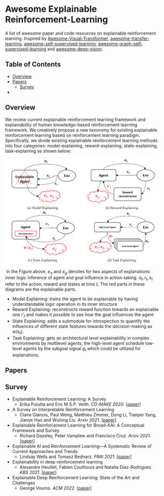 # Awesome Explainable Reinforcement-Learning

A list of awesome paper and code resources on explainable reinforcement learning. Inspired by [Awesome-Visual-Transformer](https://github.com/dk-liang/Awesome-Visual-Transformer), [awesome-transfer-learning](https://github.com/artix41/awesome-transfer-learning), [awesome-self-supervised-learning](https://github.com/jason718/awesome-self-supervised-learning), [awesome-graph-self-supervised-learning](https://github.com/LirongWu/awesome-graph-self-supervised-learning) and [awesome-deep-vision](https://github.com/kjw0612/awesome-deep-vision).

## Table of Contents

- [Overview](#Overview)
- [Papers](Papers)
  - [Survey](Survey)
- 

## <h2 id="Overview"> Overview</h2>

We review current explainable reinforcement learning framework and explainability of human knowledge-based reinforcement learning framework. We creatively propose a new taxonomy for existing explainable reinforcement learning based on reinforcement learning paradigm. Specifically, we divide existing explainable reinforcement learning methods into four categories: model-explaining, reward-explaining, state-explaining, task-explaining as shown below:

<img src="Fig\Taxonomy.png" alt="1" style="zoom: 80%;" />

​	In the Figure above, $e_\pi$ and $e_g$ denotes for two aspects of explanations: inner logic inference of agent and goal influence in action-taking. $a_t,r_t,s_t$ refer to the action, reward and states at time $t$;  The red parts in these diagrams are the explainable parts.

- Model Explaining: trains the agent to be explainable by having understandable logic operation in its inner structure
- Reward Explaining: reconstructs reward function towards an explainable one $r'_t$  and makes it possible to see how the goal influences the agent
- State Explaining: adds a submodule for introspection to quantify the influences of different state features towards the decision-making as $w(s_t)$.
- Task Explaining: gets an architectural level explainability in complex environments by multilevel agents, the high-level agent schedule low-level agents by the subgoal signal $g_t$ which could be utilized for explanations.



## <h2 id="Papers">Papers</h2>

###  <h2 id="Survey">Survey</h2>

- Explainable Reinforcement Learning: A Survey
  - Erika Puiutta and Eric M.S.P. Veith.  *CD-MAKE 2020*. [[paper]](https://arxiv.org/pdf/2005.06247.pdf)
- A Survey on Interpretable Reinforcement Learning
  - Claire Glanois, Paul Weng, Matthieu Zimmer, Dong Li, Tianpei Yang,  Jianye Hao and Wulong Liu.  *Arxiv 2021*. [[paper]](https://arxiv.org/pdf/2112.13112.pdf)
- Explainable Reinforcement Learning for Broad-XAI: A Conceptual Framework and Survey
  - Richard Dazeley, Peter Vamplew and Francisco Cruz. *Arxiv 2021*. [[paper]](https://arxiv.org/pdf/2108.09003)
- Explainable AI and Reinforcement Learning—A Systematic Review of Current Approaches and Trends
  - Lindsay Wells and Tomasz Bednarz.  *FRAI 2021*. [[paper]](https://www.frontiersin.org/articles/10.3389/frai.2021.550030/full)
- Explainability in deep reinforcement learning
  - Alexandre Heuillet, Fabien Couthouis and Natalia Díaz-Rodríguez.  *KBS 2021*. [[paper]](https://www.sciencedirect.com/science/article/am/pii/S0950705120308145)
- Explainable Deep Reinforcement Learning: State of the Art and Challenges
  - George Vouros.  *ACM 2022*.  [[paper]](https://scholar.archive.org/work/tpfqi5iggnhybfgz7u6qsiwm5i/access/wayback/https://dl.acm.org/doi/pdf/10.1145/3527448)

